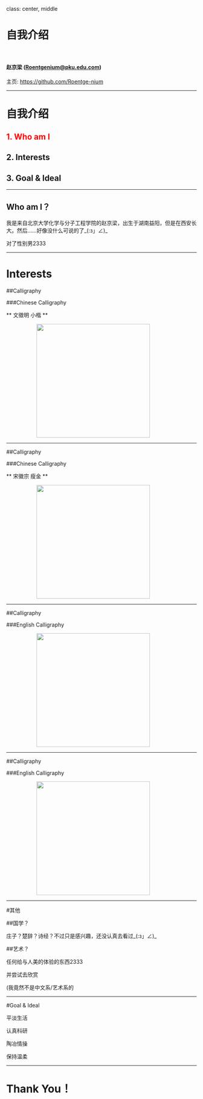class: center, middle

# 自我介绍

&nbsp;
&nbsp;

#### 赵京梁 (Roentgenium@pku.edu.com)  

主页: https://github.com/Roentge-nium

---

# 自我介绍

## <font color="red">1. Who am I</font>

## 2. Interests

## 3. Goal & Ideal

---

## Who am I？

我是来自北京大学化学与分子工程学院的赵京梁，出生于湖南益阳，但是在西安长大。然后……好像没什么可说的了_(:з」∠)_

对了性别男2333

---

# Interests

##Calligraphy

###Chinese Calligraphy

** 文徵明 小楷 **

<img src="http://r.photo.store.qq.com/psb?/V13SIWt42VtqY8/ljTYl89iUikTP2TdO0tKUp1KWP7RrASs7HQsZtExNfc!/r/dIMAAAAAAAAA" width=300 style="margin: 0px 80px">

---

##Calligraphy

###Chinese Calligraphy

** 宋徽宗 瘦金 **

<img src="http://r.photo.store.qq.com/psb?/V13SIWt42VtqY8/kMPC.TARBgn0KAvTVCViTDWyVjTv0ZSeSCy.iUiHKH0!/r/dLMAAAAAAAAA" width=300 style="margin: 0px 80px">

---

##Calligraphy

###English Calligraphy

<img src="http://r.photo.store.qq.com/psb?/V13SIWt42VtqY8/1woBHkj5tcXH5gWK5C9KZNgw9Iv.y2wIQBTcLa2yj8Q!/r/dEQAAAAAAAAA" width=300 style="margin: 0px 80px">

---

##Calligraphy

###English Calligraphy

<img src="http://r.photo.store.qq.com/psb?/V13SIWt42VtqY8/eCmZ5LWWviDrjkY95Gxp8K3*aILBNoWFWY1VufZCvJI!/r/dB4BAAAAAAAA" width=300 style="margin: 0px 80px">

---

#其他

##国学？

庄子？楚辞？诗经？不过只是感兴趣，还没认真去看过_(:з」∠)_

##艺术？

任何给与人美的体验的东西2333

并尝试去欣赏

(我竟然不是中文系/艺术系的

---

#Goal & Ideal

平淡生活

认真科研

陶冶情操

保持温柔

---

# Thank You！
